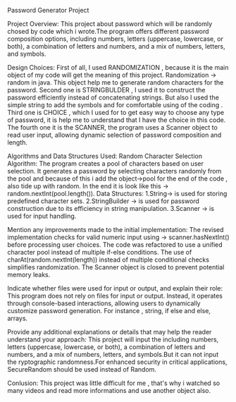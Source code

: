 Password Generator Project

Project Overview:
This project about password which will be randomly chosed by code which i wrote.The program offers different password composition options, including numbers, letters (uppercase, lowercase, or both), a combination of letters and numbers, and a mix of numbers, letters, and symbols.


Design Choices:
First of all, I used RANDOMIZATION , because it is the main object of my code will get the meaning of this project. Randomization -> random in java. This object help me to generate random characters for the password.
Second one is STRINGBULDER , I used it to construct the password efficiently instead of concatenating strings. But also I used the simple string to add the symbols and for comfortable using of the coding .
Third one is CHOICE , which I used  for to get easy way to choose any type of password, it is help me to understand that I have the choice in this code.
The fourth one it is the SCANNER, the program uses a Scanner object to read user input, allowing dynamic selection of password composition and length.


Algorithms and Data Structures Used:
Random Character Selection Algorithm:
The program creates a pool of characters based on user selection.
It generates a password by selecting characters randomly from the pool and because of this i add the object->pool for the end of the code , also tide up with random.
In the end it is look like this -> random.nextInt(pool.length()).
Data Structures:
1.String-> is used for storing predefined character sets.
2.StringBuilder -> is used for password construction due to its efficiency in string manipulation.
3.Scanner -> is used for input handling.


Mention any improvements made to the initial implementation:
The revised implementation checks for valid numeric input using -> scanner.hasNextInt() before processing user choices.
The code was refactored to use a unified character pool instead of multiple if-else conditions.
The use of charAt(random.nextInt(length)) instead of multiple conditional checks simplifies randomization.
The Scanner object is closed to prevent potential memory leaks.

Indicate whether files were used for input or output, and explain their role:
This program does not rely on files for input or output. Instead, it operates through console-based interactions, allowing users to dynamically customize password generation. For instance , string, if else and else, arrays.

Provide any additional explanations or details that may help the reader understand your approach:
This project will input the including numbers, letters (uppercase, lowercase, or both), a combination of letters and numbers, and a mix of numbers, letters, and symbols.But it can not input the ryptographic randomness.For enhanced security in critical applications, SecureRandom should be used instead of Random.

Conlusion:
This project was little difficult for me , that's why i watched so many videos and read more informations and use another object also.






